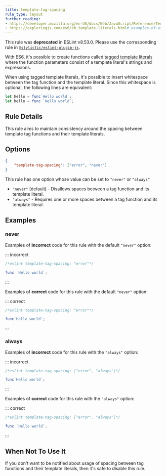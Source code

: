 ```yaml
---
title: template-tag-spacing
rule_type: layout
further_reading:
- https://developer.mozilla.org/en-US/docs/Web/JavaScript/Reference/Template_literals#Tagged_template_literals
- https://exploringjs.com/es6/ch_template-literals.html#_examples-of-using-tagged-template-literals
---
```


This rule was **deprecated** in ESLint v8.53.0. Please use the corresponding rule in [`@stylistic/eslint-plugin-js`](https://eslint.style/packages/js).

With ES6, it's possible to create functions called [tagged template literals](#further-reading) where the function parameters consist of a template literal's strings and expressions.

When using tagged template literals, it's possible to insert whitespace between the tag function and the template literal. Since this whitespace is optional, the following lines are equivalent:

```js
let hello = func`Hello world`;
let hello = func `Hello world`;
```

## Rule Details

This rule aims to maintain consistency around the spacing between template tag functions and their template literals.

## Options

```json
{
    "template-tag-spacing": ["error", "never"]
}
```

This rule has one option whose value can be set to `"never"` or `"always"`

* `"never"` (default) - Disallows spaces between a tag function and its template literal.
* `"always"` - Requires one or more spaces between a tag function and its template literal.

## Examples

### never

Examples of **incorrect** code for this rule with the default `"never"` option:

::: incorrect

```js
/*eslint template-tag-spacing: "error"*/

func `Hello world`;
```

:::

Examples of **correct** code for this rule with the default `"never"` option:

::: correct

```js
/*eslint template-tag-spacing: "error"*/

func`Hello world`;
```

:::

### always

Examples of **incorrect** code for this rule with the `"always"` option:

::: incorrect

```js
/*eslint template-tag-spacing: ["error", "always"]*/

func`Hello world`;
```

:::

Examples of **correct** code for this rule with the `"always"` option:

::: correct

```js
/*eslint template-tag-spacing: ["error", "always"]*/

func `Hello world`;
```

:::

## When Not To Use It

If you don't want to be notified about usage of spacing between tag functions and their template literals, then it's safe to disable this rule.
